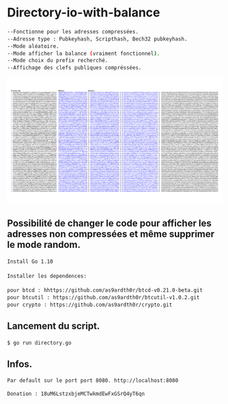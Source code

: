 # Directory-io-with-balance
```bash
--Fonctionne pour les adresses compressées. 
--Adresse type : Pubkeyhash, Scripthash, Bech32 pubkeyhash.
--Mode aléatoire.
--Mode afficher la balance (vraiment fonctionnel).
--Mode choix du prefix recherché.
--Affichage des clefs publiques compréssées.
```

![ezcv logo](https://raw.githubusercontent.com/as9ardth0r/Directory-io-with-balance/main/directory.png)


## Possibilité de changer le code pour afficher les adresses non compressées et même supprimer le mode random.
```bash
Install Go 1.10

Installer les dependences:

pour btcd : hhttps://github.com/as9ardth0r/btcd-v0.21.0-beta.git
pour btcutil : https://github.com/as9ardth0r/btcutil-v1.0.2.git
pour crypto : https://github.com/as9ardth0r/crypto.git
```
## Lancement du script.
```bash
$ go run directory.go
```
## Infos.
```bash
Par default sur le port port 8080. http://localhost:8080
 ```
 ```bash
Donation : 18uM6LstzxbjeMCTwkmdEwFxGSrQ4yT6qn
 ```
